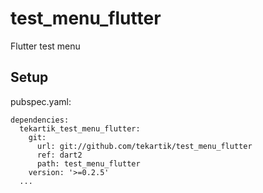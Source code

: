 # test_menu_flutter

Flutter test menu

## Setup


pubspec.yaml:

````
dependencies:
  tekartik_test_menu_flutter:
    git:
      url: git://github.com/tekartik/test_menu_flutter
      ref: dart2
      path: test_menu_flutter
    version: '>=0.2.5'
  ...
````
